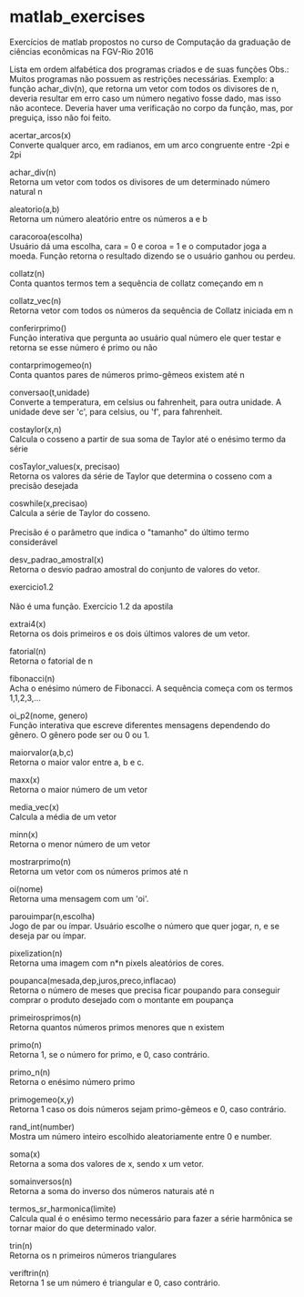 # matlab_exercises
Exercícios de matlab propostos no curso de Computação da graduação de ciências econômicas na FGV-Rio 2016

Lista em ordem alfabética dos programas criados e de suas funções
  Obs.: Muitos programas não possuem as restrições necessárias. Exemplo: a função achar_div(n), que retorna um vetor com todos os divisores de n, deveria resultar em erro caso um número negativo fosse dado, mas isso não acontece. Deveria haver uma verificação no corpo da função, mas, por preguiça, isso não foi feito.

acertar_arcos(x)
<br>  Converte qualquer arco, em radianos, em um arco congruente entre -2pi e 2pi </br>
  
achar_div(n)
<br>  Retorna um vetor com todos os divisores de um determinado número natural n </br>
  
aleatorio(a,b)
<br>  Retorna um número aleatório entre os números a e b </br>

caracoroa(escolha)
<br>  Usuário dá uma escolha, cara = 0 e coroa = 1 e o computador joga a moeda. Função retorna o resultado dizendo se o usuário ganhou ou perdeu. </br>

collatz(n)
<br>  Conta quantos termos tem a sequência de collatz começando em n </br>
  
collatz_vec(n)
<br>  Retorna vetor com todos os números da sequência de Collatz iniciada em n </br>
  
conferirprimo()
<br>  Função interativa que pergunta ao usuário qual número ele quer testar e retorna se esse número é primo ou não </br>
  
contarprimogemeo(n)
<br>  Conta quantos pares de números primo-gêmeos existem até n </br>
  
conversao(t,unidade)
<br>  Converte a temperatura, em celsius ou fahrenheit, para outra unidade. A unidade deve ser 'c', para celsius, ou 'f', para fahrenheit. </br>
  
costaylor(x,n)
<br>  Calcula o cosseno a partir de sua soma de Taylor até o enésimo termo da série </br>
  
cosTaylor_values(x, precisao)
<br>  Retorna os valores da série de Taylor que determina o cosseno com a precisão desejada </br>
  
coswhile(x,precisao)
<br>  Calcula a série de Taylor do cosseno. </br>
<br>  Precisão é o parâmetro que indica o "tamanho" do último termo considerável </br>
  
desv_padrao_amostral(x)
<br>  Retorna o desvio padrao amostral do conjunto de valores do vetor. </br>
  
exercicio1.2  
<br>  Não é uma função. Exercício 1.2 da apostila </br>

extrai4(x)
<br>  Retorna os dois primeiros e os dois últimos valores de um vetor. </br>

fatorial(n)
<br>  Retorna o fatorial de n </br>

fibonacci(n)
<br>  Acha o enésimo número de Fibonacci. A sequência começa com os termos 1,1,2,3,... </br>
  
oi_p2(nome, genero)
<br>  Função interativa que escreve diferentes mensagens dependendo do gênero. O gênero pode ser ou 0 ou 1. </br>
  
maiorvalor(a,b,c)
<br>  Retorna o maior valor entre a, b e c. </br>
  
maxx(x)
<br>  Retorna o maior número de um vetor </br>

media_vec(x)
<br>  Calcula a média de um vetor </br>
  
minn(x)
<br>  Retorna o menor número de um vetor </br>
  
mostrarprimo(n)
<br>  Retorna um vetor com os números primos até n </br>
  
oi(nome)
<br>  Retorna uma mensagem com um 'oi'. </br>
  
parouimpar(n,escolha)
<br>  Jogo de par ou ímpar. Usuário escolhe o número que quer jogar, n, e se deseja par ou ímpar. </br>
  
pixelization(n)
<br>  Retorna uma imagem com n*n pixels aleatórios de cores. </br>
  
poupanca(mesada,dep,juros,preco,inflacao)
<br>  Retorna o número de meses que precisa ficar poupando para conseguir comprar o produto desejado com o montante em poupança </br>
  
primeirosprimos(n)
<br>  Retorna quantos números primos menores que n existem </br>
  
primo(n)
<br>  Retorna 1, se o número for primo, e 0, caso contrário. </br>
  
primo_n(n)
<br>  Retorna o enésimo número primo </br>
  
primogemeo(x,y)
<br>  Retorna 1 caso os dois números sejam primo-gêmeos e 0, caso contrário. </br>  

rand_int(number)
<br>  Mostra um número inteiro escolhido aleatoriamente entre 0 e number. </br>
  
soma(x)
<br>  Retorna a soma dos valores de x, sendo x um vetor. </br>
  
somainversos(n)
<br>  Retorna a soma do inverso dos números naturais até n </br>
  
termos_sr_harmonica(limite)
<br>  Calcula qual é o enésimo termo necessário para fazer a série harmônica se tornar maior do que determinado valor. </br>  
  
trin(n)
<br>  Retorna os n primeiros números triangulares </br>
  
veriftrin(n) 
<br>  Retorna 1 se um número é triangular e 0, caso contrário. </br>
